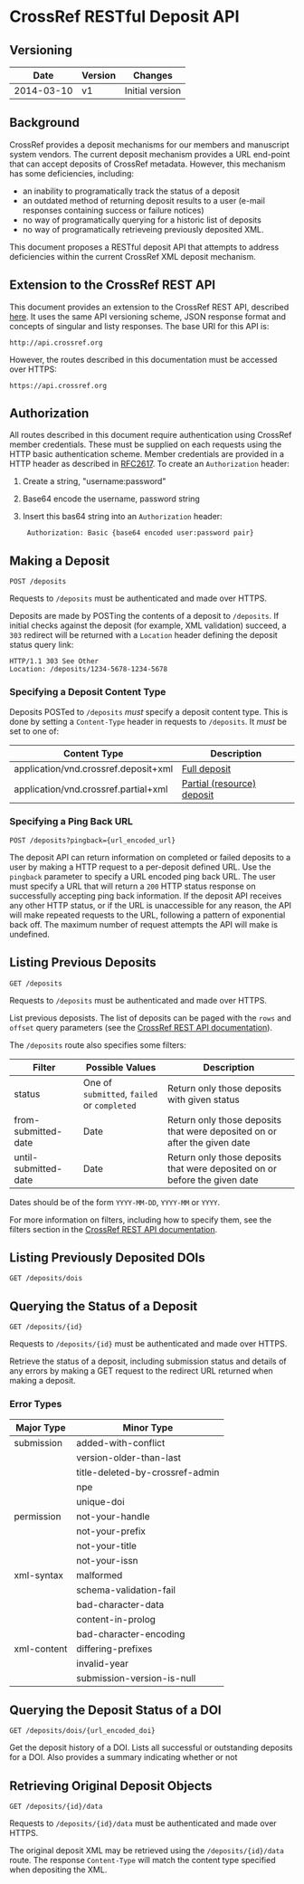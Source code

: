 # CrossRef RESTful Deposit API

## Versioning

| Date | Version | Changes |
|------|---------|---------|
| 2014-03-10 | v1 | Initial version |

## Background

CrossRef provides a deposit mechanisms for our members and manuscript system vendors.
The current deposit mechanism provides a URL end-point that can accept deposits of
CrossRef metadata. However, this mechanism has some deficiencies, including:

- an inability to programatically track the status of a deposit
- an outdated method of returning deposit results to a user (e-mail responses containing
  success or failure notices)
- no way of programatically querying for a historic list of deposits
- no way of programatically retrieveing previously deposited XML.

This document proposes a RESTful deposit API that attempts to address deficiencies
within the current CrossRef XML deposit mechanism.

## Extension to the CrossRef REST API

This document provides an extension to the CrossRef REST API, described
[here](http://github.com/CrossRef/rest-api-doc/funder_api_doc.md). It uses the same
API versioning scheme, JSON response format and concepts of singular and listy
responses. The base URI for this API is:

    http://api.crossref.org

However, the routes described in this documentation must be accessed over HTTPS:

    https://api.crossref.org

## Authorization

All routes described in this document require authentication using CrossRef member
credentials. These must be supplied on each requests using the HTTP basic authentication
scheme. Member credentials are provided in a HTTP header as described in
[RFC2617](https://www.ietf.org/rfc/rfc2617.txt). To create an `Authorization` header:

1. Create a string, "username:password"
2. Base64 encode the username, password string
3. Insert this bas64 string into an `Authorization` header:

        Authorization: Basic {base64 encoded user:password pair}

## Making a Deposit

    POST /deposits

Requests to `/deposits` must be authenticated and made over HTTPS.

Deposits are made by POSTing the contents of a deposit to `/deposits`. If initial
checks against the deposit (for example, XML validation) succeed, a `303` redirect
will be returned with a `Location` header defining the deposit status query link:

    HTTP/1.1 303 See Other
    Location: /deposits/1234-5678-1234-5678

### Specifying a Deposit Content Type

Deposits POSTed to `/deposits` _must_ specify a deposit content type. This is done
by setting a `Content-Type` header in requests to `/deposits`. It _must_ be set to
one of:

| Content Type | Description |
|--------------|-------------|
| application/vnd.crossref.deposit+xml | [Full deposit](http://doi.crossref.org/schemas/crossref4.3.4.xsd) |
| application/vnd.crossref.partial+xml | [Partial (resource) deposit](http://doi.crossref.org/schemas/doi_resources4.3.2.xsd) |

### Specifying a Ping Back URL

    POST /deposits?pingback={url_encoded_url}

The deposit API can return information on completed or failed deposits to a
user by making a HTTP request to a per-deposit defined URL. Use the `pingback`
parameter to specify a URL encoded ping back URL. The user must specify a URL
that will return a `200` HTTP status response on successfully accepting ping
back information. If the deposit API receives any other HTTP status, or if the
URL is unaccessible for any reason, the API will make repeated requests to the
URL, following a pattern of exponential back off. The maximum number of request
attempts the API will make is undefined.

## Listing Previous Deposits

    GET /deposits

Requests to `/deposits` must be authenticated and made over HTTPS.

List previous deposists. The list of deposits can be paged with the `rows` and
`offset` query parameters (see the
[CrossRef REST API documentation](https://github.com/CrossRef/rest-api-doc/blob/master/funder_kpi_api.md)).

The `/deposits` route also specifies some filters:

| Filter | Possible Values | Description |
|--------|-----------------|-------------|
| status | One of `submitted`, `failed` or `completed` | Return only those deposits with given status |
| from-submitted-date | Date | Return only those deposits that were deposited on or after the given date |
| until-submitted-date | Date | Return only those deposits that were deposited on or before the given date |

Dates should be of the form `YYYY-MM-DD`, `YYYY-MM` or `YYYY`.

For more information on filters, including how to specify them, see the filters section
in the [CrossRef REST API documentation](https://github.com/CrossRef/rest-api-doc/blob/master/funder_kpi_api.md).

## Listing Previously Deposited DOIs

    GET /deposits/dois

## Querying the Status of a Deposit

    GET /deposits/{id}

Requests to `/deposits/{id}` must be authenticated and made over HTTPS.

Retrieve the status of a deposit, including submission status and details of any
errors by making a GET request to the redirect URL returned when making a deposit.

### Error Types

| Major Type | Minor Type |
|------------|------------|
| submission | added-with-conflict |
|            | version-older-than-last |
|            | title-deleted-by-crossref-admin |
|            | npe |
|            | unique-doi |
| permission | not-your-handle |
|            | not-your-prefix |
|            | not-your-title |
|            | not-your-issn |
| xml-syntax | malformed |
|            | schema-validation-fail |
|            | bad-character-data |
|            | content-in-prolog |
|            | bad-character-encoding |
| xml-content | differing-prefixes |
|             | invalid-year |
|             | submission-version-is-null |

## Querying the Deposit Status of a DOI

    GET /deposits/dois/{url_encoded_doi}

Get the deposit history of a DOI. Lists all successful or outstanding deposits
for a DOI. Also provides a summary indicating whether or not 

## Retrieving Original Deposit Objects

    GET /deposits/{id}/data

Requests to `/deposits/{id}/data` must be authenticated and made over HTTPS.

The original deposit XML may be retrieved using the `/deposits/{id}/data` route.
The response `Content-Type` will match the content type specified when depositing
the XML.

